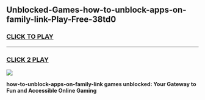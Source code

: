 
## Unblocked-Games-how-to-unblock-apps-on-family-link-Play-Free-38td0
<h3>
<a href="https://premium76.site?title=how-to-unblock-apps-on-family-link&ref=18A1">CLICK TO PLAY</a></h3>
<hr>

<h3>
<a href="https://premium76.site?title=how-to-unblock-apps-on-family-link&ref=18A1">CLICK 2 PLAY</a>
  
</h3>

<a href="https://premium76.site?title=how-to-unblock-apps-on-family-link&ref=18A1"><img src="https://clearcache.store/games.png"></a>


**how-to-unblock-apps-on-family-link games unblocked: Your Gateway to Fun and Accessible Online Gaming**
